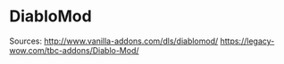 # DiabloMod
Sources:
http://www.vanilla-addons.com/dls/diablomod/
https://legacy-wow.com/tbc-addons/Diablo-Mod/